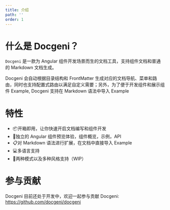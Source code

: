 ```yaml
---
title: 介绍
path: ''
order: 1
---
```


# 什么是 Docgeni？

`Docgeni` 是一款为 Angular 组件开发场景而生的文档工具，支持组件文档和普通的 Markdown 文档生成。

Docgeni 会自动根据目录结构和 FrontMatter 生成对应的文档导航、菜单和路由，同时也支持配置式路由以满足自定义需要；另外，为了便于开发组件和展示组件 Example, Docgeni 支持在 Markdown 语法中导入 Example

# 特性
- 📦开箱即用，让你快速开启文档编写和组件开发
- 🏡独立的 Angular 组件预览体验，组件概览，示例，API
- 📋对 Markdown 语法进行扩展，在文档中直接导入 Example
- 💻多语言支持
- 🚀两种模式以及多种风格支持（WIP）

# 参与贡献
Docgeni 目前还处于开发中，欢迎一起参与贡献 Docgeni: https://github.com/docgeni/docgeni

